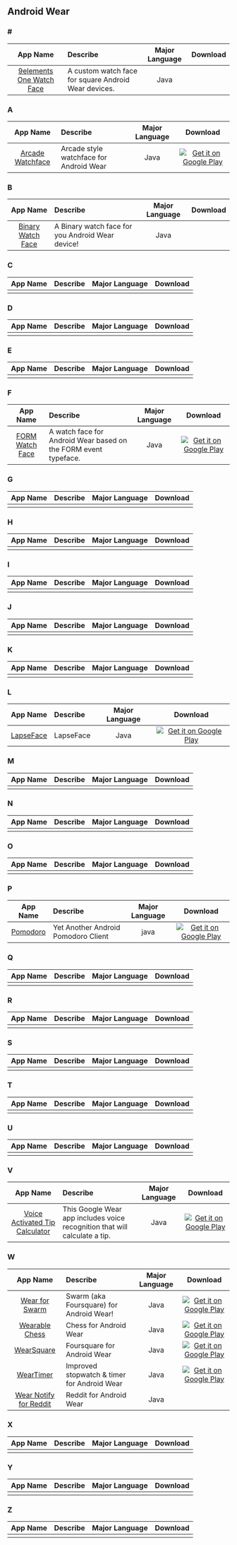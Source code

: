 ## Android Wear  
### \#  
App Name                   | Describe                  | Major Language             | Download
:------------------------: | :------------------------ | :------------------------: | :------------------------:
[9elements One Watch Face](https://github.com/9elements/9elements-One-for-Android-Wear) | A custom watch face for square Android Wear devices. | Java |  

### A  
App Name                   | Describe                  | Major Language             | Download
:------------------------: | :------------------------ | :------------------------: | :------------------------:
[Arcade Watchface](https://github.com/prempalsingh/arcade-watchface) | Arcade style watchface for Android Wear | Java | [![Get it on Google Play](http://i.imgur.com/7sq06lr.png)](https://play.google.com/store/apps/details?id=com.prempal.arcadewatchface)   

### B  
App Name                   | Describe                  | Major Language             | Download
:------------------------: | :------------------------ | :------------------------: | :------------------------:
[Binary Watch Face](https://github.com/dwa012/WearBinaryWatchFace) | A Binary watch face for you Android Wear device! | Java |  

### C  
App Name                   | Describe                  | Major Language             | Download
:------------------------: | :------------------------ | :------------------------: | :------------------------:
 | | |

### D  
App Name                   | Describe                  | Major Language             | Download
:------------------------: | :------------------------ | :------------------------: | :------------------------:
 | | |

### E  
App Name                   | Describe                  | Major Language             | Download
:------------------------: | :------------------------ | :------------------------: | :------------------------:
 | | |

### F  
App Name                   | Describe                  | Major Language             | Download
:------------------------: | :------------------------ | :------------------------: | :------------------------:
[FORM Watch Face](https://github.com/romannurik/FORMWatchFace) | A watch face for Android Wear based on the FORM event typeface. | Java | [![Get it on Google Play](http://i.imgur.com/7sq06lr.png)](https://play.google.com/store/apps/details?id=net.nurik.roman.formwatchface)   

### G  
App Name                   | Describe                  | Major Language             | Download
:------------------------: | :------------------------ | :------------------------: | :------------------------:
 | | |

### H  
App Name                   | Describe                  | Major Language             | Download
:------------------------: | :------------------------ | :------------------------: | :------------------------:
 | | |

### I  
App Name                   | Describe                  | Major Language             | Download
:------------------------: | :------------------------ | :------------------------: | :------------------------:
 | | |

### J  
App Name                   | Describe                  | Major Language             | Download
:------------------------: | :------------------------ | :------------------------: | :------------------------:
 | | |

### K  
App Name                   | Describe                  | Major Language             | Download
:------------------------: | :------------------------ | :------------------------: | :------------------------:
 | | |

### L  
App Name                   | Describe                  | Major Language             | Download
:------------------------: | :------------------------ | :------------------------: | :------------------------:
[LapseFace](https://github.com/OhMyLob/LapseFace) | LapseFace | Java | [![Get it on Google Play](http://i.imgur.com/7sq06lr.png)](https://play.google.com/store/apps/details?id=com.lob.lapseface)   

### M  
App Name                   | Describe                  | Major Language             | Download
:------------------------: | :------------------------ | :------------------------: | :------------------------:
 | | |

### N  
App Name                   | Describe                  | Major Language             | Download
:------------------------: | :------------------------ | :------------------------: | :------------------------:
 | | |

### O  
App Name                   | Describe                  | Major Language             | Download
:------------------------: | :------------------------ | :------------------------: | :------------------------:
 | | |

### P  
App Name                   | Describe                  | Major Language             | Download
:------------------------: | :------------------------ | :------------------------: | :------------------------:
 [Pomodoro](https://github.com/vngrs/PomoPomoAndroid)| Yet Another Android Pomodoro Client|java | [![Get it on Google Play](http://i.imgur.com/7sq06lr.png)](https://play.google.com/store/apps/details?id=com.vngrs.android.pomodoro)

### Q  
App Name                   | Describe                  | Major Language             | Download
:------------------------: | :------------------------ | :------------------------: | :------------------------:
 | | |

### R  
App Name                   | Describe                  | Major Language             | Download
:------------------------: | :------------------------ | :------------------------: | :------------------------:
 | | |

### S  
App Name                   | Describe                  | Major Language             | Download
:------------------------: | :------------------------ | :------------------------: | :------------------------:
 | | |

### T  
App Name                   | Describe                  | Major Language             | Download
:------------------------: | :------------------------ | :------------------------: | :------------------------:
 | | |

### U  
App Name                   | Describe                  | Major Language             | Download
:------------------------: | :------------------------ | :------------------------: | :------------------------:
 | | |

### V  
App Name                   | Describe                  | Major Language             | Download
:------------------------: | :------------------------ | :------------------------: | :------------------------:
[Voice Activated Tip Calculator](https://github.com/mbcrump/FirstGoogleWearableApp) | This Google Wear app includes voice recognition that will calculate a tip. | Java | [![Get it on Google Play](http://i.imgur.com/7sq06lr.png)](https://play.google.com/store/apps/details?id=net.michaelcrump.voicetipcalculator)  

### W  
App Name                   | Describe                  | Major Language             | Download
:------------------------: | :------------------------ | :------------------------: | :------------------------:
[Wear for Swarm](https://github.com/sealskej/wear-for-swarm) | Swarm (aka Foursquare) for Android Wear! | Java | [![Get it on Google Play](http://i.imgur.com/7sq06lr.png)](https://play.google.com/store/apps/details?id=io.seal.swarmwear)   
[Wearable Chess](https://github.com/mitchazj/Wearable-Chess) | Chess for Android Wear | Java | [![Get it on Google Play](http://i.imgur.com/7sq06lr.png)](https://play.google.com/store/apps/details?id=com.orangutandevelopment.wearablechess)   
[WearSquare](https://github.com/destil/WearSquare) | Foursquare for Android Wear  | Java | [![Get it on Google Play](http://i.imgur.com/7sq06lr.png)](https://play.google.com/store/apps/details?id=cz.destil.wearsquare)   
[WearTimer](https://github.com/brave-warrior/WearTimer) | Improved stopwatch & timer for Android Wear | Java | [![Get it on Google Play](http://i.imgur.com/7sq06lr.png)](https://play.google.com/store/apps/details?id=com.cologne.hackaton.wearstopwatch)
[Wear Notify for Reddit](https://github.com/emmaguy/wear-notify-for-reddit) | Reddit for Android Wear | Java |

### X  
App Name                   | Describe                  | Major Language             | Download
:------------------------: | :------------------------ | :------------------------: | :------------------------:
 | | |

### Y  
App Name                   | Describe                  | Major Language             | Download
:------------------------: | :------------------------ | :------------------------: | :------------------------:
 | | |

### Z  
App Name                   | Describe                  | Major Language             | Download
:------------------------: | :------------------------ | :------------------------: | :------------------------:
 | | |
